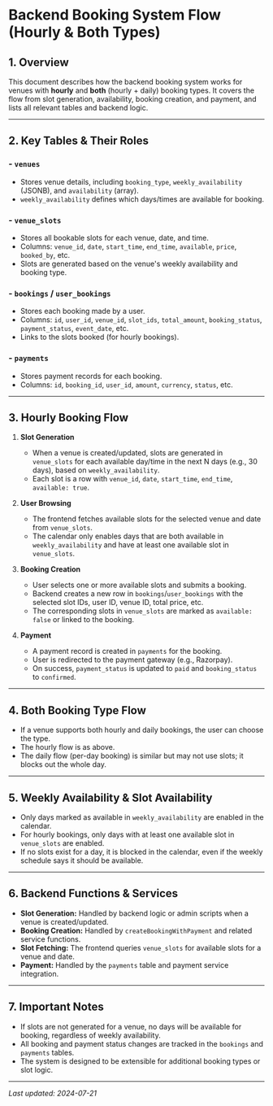 # Backend Booking System Flow (Hourly & Both Types)

## 1. Overview
This document describes how the backend booking system works for venues with **hourly** and **both** (hourly + daily) booking types. It covers the flow from slot generation, availability, booking creation, and payment, and lists all relevant tables and backend logic.

---

## 2. Key Tables & Their Roles

### - `venues`
- Stores venue details, including `booking_type`, `weekly_availability` (JSONB), and `availability` (array).
- `weekly_availability` defines which days/times are available for booking.

### - `venue_slots`
- Stores all bookable slots for each venue, date, and time.
- Columns: `venue_id`, `date`, `start_time`, `end_time`, `available`, `price`, `booked_by`, etc.
- Slots are generated based on the venue's weekly availability and booking type.

### - `bookings` / `user_bookings`
- Stores each booking made by a user.
- Columns: `id`, `user_id`, `venue_id`, `slot_ids`, `total_amount`, `booking_status`, `payment_status`, `event_date`, etc.
- Links to the slots booked (for hourly bookings).

### - `payments`
- Stores payment records for each booking.
- Columns: `id`, `booking_id`, `user_id`, `amount`, `currency`, `status`, etc.

---

## 3. Hourly Booking Flow

1. **Slot Generation**
   - When a venue is created/updated, slots are generated in `venue_slots` for each available day/time in the next N days (e.g., 30 days), based on `weekly_availability`.
   - Each slot is a row with `venue_id`, `date`, `start_time`, `end_time`, `available: true`.

2. **User Browsing**
   - The frontend fetches available slots for the selected venue and date from `venue_slots`.
   - The calendar only enables days that are both available in `weekly_availability` and have at least one available slot in `venue_slots`.

3. **Booking Creation**
   - User selects one or more available slots and submits a booking.
   - Backend creates a new row in `bookings`/`user_bookings` with the selected slot IDs, user ID, venue ID, total price, etc.
   - The corresponding slots in `venue_slots` are marked as `available: false` or linked to the booking.

4. **Payment**
   - A payment record is created in `payments` for the booking.
   - User is redirected to the payment gateway (e.g., Razorpay).
   - On success, `payment_status` is updated to `paid` and `booking_status` to `confirmed`.

---

## 4. Both Booking Type Flow
- If a venue supports both hourly and daily bookings, the user can choose the type.
- The hourly flow is as above.
- The daily flow (per-day booking) is similar but may not use slots; it blocks out the whole day.

---

## 5. Weekly Availability & Slot Availability
- Only days marked as available in `weekly_availability` are enabled in the calendar.
- For hourly bookings, only days with at least one available slot in `venue_slots` are enabled.
- If no slots exist for a day, it is blocked in the calendar, even if the weekly schedule says it should be available.

---

## 6. Backend Functions & Services
- **Slot Generation:** Handled by backend logic or admin scripts when a venue is created/updated.
- **Booking Creation:** Handled by `createBookingWithPayment` and related service functions.
- **Slot Fetching:** The frontend queries `venue_slots` for available slots for a venue and date.
- **Payment:** Handled by the `payments` table and payment service integration.

---

## 7. Important Notes
- If slots are not generated for a venue, no days will be available for booking, regardless of weekly availability.
- All booking and payment status changes are tracked in the `bookings` and `payments` tables.
- The system is designed to be extensible for additional booking types or slot logic.

---

*Last updated: 2024-07-21* 